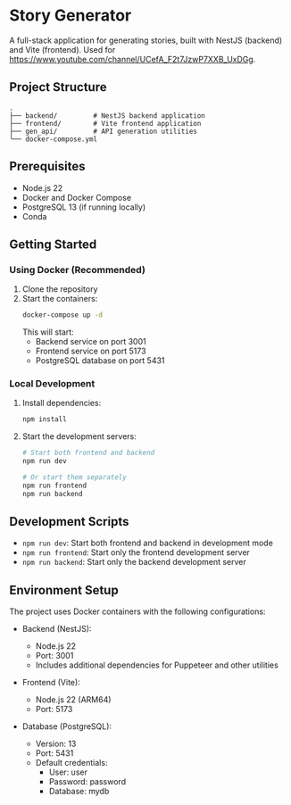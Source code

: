 # Story Generator

A full-stack application for generating stories, built with NestJS (backend) and Vite (frontend).
Used for https://www.youtube.com/channel/UCefA_F2t7JzwP7XXB_UxDGg.

## Project Structure

```
.
├── backend/         # NestJS backend application
├── frontend/        # Vite frontend application
├── gen_api/         # API generation utilities
└── docker-compose.yml
```

## Prerequisites

- Node.js 22
- Docker and Docker Compose
- PostgreSQL 13 (if running locally)
- Conda

## Getting Started

### Using Docker (Recommended)

1. Clone the repository
2. Start the containers:
   ```bash
   docker-compose up -d
   ```
   This will start:
   - Backend service on port 3001
   - Frontend service on port 5173
   - PostgreSQL database on port 5431

### Local Development

1. Install dependencies:
   ```bash
   npm install
   ```

2. Start the development servers:
   ```bash
   # Start both frontend and backend
   npm run dev
   
   # Or start them separately
   npm run frontend
   npm run backend
   ```

## Development Scripts

- `npm run dev`: Start both frontend and backend in development mode
- `npm run frontend`: Start only the frontend development server
- `npm run backend`: Start only the backend development server

## Environment Setup

The project uses Docker containers with the following configurations:

- Backend (NestJS):
  - Node.js 22
  - Port: 3001
  - Includes additional dependencies for Puppeteer and other utilities

- Frontend (Vite):
  - Node.js 22 (ARM64)
  - Port: 5173

- Database (PostgreSQL):
  - Version: 13
  - Port: 5431
  - Default credentials:
    - User: user
    - Password: password
    - Database: mydb
